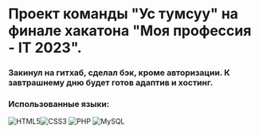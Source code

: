 # Проект команды "Ус тумсуу" на финале хакатона "Моя профессия - IT 2023".
### Закинул на гитхаб, сделал бэк, кроме авторизации. К завтрашнему дню будет готов адаптив и хостинг.
### Использованные языки:
![HTML5](https://img.shields.io/badge/html5-%23E34F26.svg?style=for-the-badge&logo=html5&logoColor=white)![CSS3](https://img.shields.io/badge/css3-%231572B6.svg?style=for-the-badge&logo=css3&logoColor=white) ![PHP](https://img.shields.io/badge/php-%23777BB4.svg?style=for-the-badge&logo=php&logoColor=white) ![MySQL](https://img.shields.io/badge/mysql-%2300f.svg?style=for-the-badge&logo=mysql&logoColor=white)
